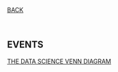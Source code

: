 [BACK](https://tane-rs.github.io//road-to-data-science)

<br>

## EVENTS

[THE DATA SCIENCE VENN DIAGRAM](http://drewconway.com/zia/2013/3/26/the-data-science-venn-diagram)  
